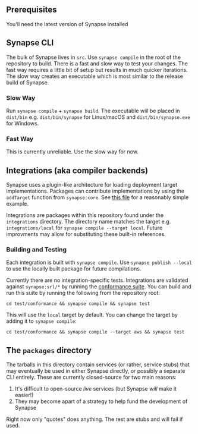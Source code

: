 ## Prerequisites
You'll need the latest version of Synapse installed

## Synapse CLI
The bulk of Synapse lives in `src`. Use `synapse compile` in the root of the repository to build. There is a fast and slow way to test your changes. The fast way requires a little bit of setup but results in much quicker iterations. The slow way creates an executable which is most similar to the release build of Synapse.

### Slow Way

Run `synapse compile` + `synapse build`. The executable will be placed in `dist/bin` e.g. `dist/bin/synapse` for Linux/macOS and `dist/bin/synapse.exe` for Windows.

### Fast Way

This is currently unreliable. Use the slow way for now.

<!-- First setup this bash script:

```bash
#/usr/bin/env bash
export SYNAPSE_USE_DEV_LOADER="1"
exec synapse "$SYNAPSE_INSTALL/cache/packages/linked/synapse" "$@"
```

I like to place it in `$SYNAPSE_INSTALL/app/bin/syn`.

Now instead of `synapse compile`, run `synapse compile && synapse publish --local` after every change. You can also use `synapse run compileSelf`. -->


## Integrations (aka compiler backends)

Synapse uses a plugin-like architecture for loading deployment target implementations. Packages can contribute implementations by using the `addTarget` function from `synapse:core`. See [this file](../integrations/local/src/function.ts) for a reasonably simple example.

Integrations are packages within this repository found under the `integrations` directory. The directory name matches the target e.g. `integrations/local` for `synapse compile --target local`. Future improvments may allow for substituting these built-in references.

### Building and Testing

Each integration is built with `synapse compile`. Use `synapse publish --local` to use the locally built package for future compilations.

Currently there are no integration-specific tests. Integrations are validated against `synapse:srl/*` by running the [conformance suite](../test/conformance). You can build and run this suite by running the following from the repository root:

```shell
cd test/conformance && synapse compile && synapse test
```

This will use the `local` target by default. You can change the target by adding it to `synapse compile`:

```shell
cd test/conformance && synapse compile --target aws && synapse test
```

## The `packages` directory

The tarballs in this directory contain services (or rather, service stubs) that may eventually be used in either Synapse directly, or possibly a separate CLI entirely. These are currently closed-source for two main reasons:

1. It's difficult to open-source _live_ services (but Synapse _will_ make it easier!)
2. They may become apart of a strategy to help fund the development of Synapse

Right now only "quotes" does anything. The rest are stubs and will fail if used. 